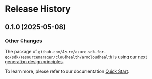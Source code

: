 # Release History

## 0.1.0 (2025-05-08)
### Other Changes

The package of `github.com/Azure/azure-sdk-for-go/sdk/resourcemanager/cloudhealth/armcloudhealth` is using our [next generation design principles](https://azure.github.io/azure-sdk/general_introduction.html).

To learn more, please refer to our documentation [Quick Start](https://aka.ms/azsdk/go/mgmt).